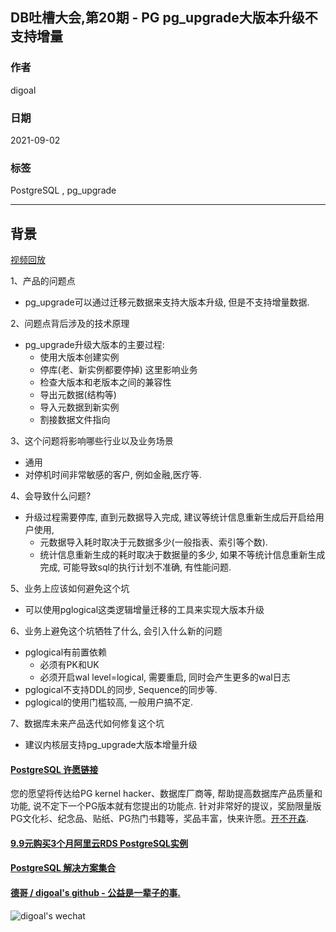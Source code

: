 ## DB吐槽大会,第20期 - PG pg_upgrade大版本升级不支持增量  
  
### 作者  
digoal  
  
### 日期  
2021-09-02  
  
### 标签  
PostgreSQL , pg_upgrade  
  
----  
  
## 背景  
[视频回放](https://www.bilibili.com/video/BV19L411473E/)  
  
1、产品的问题点  
- pg_upgrade可以通过迁移元数据来支持大版本升级, 但是不支持增量数据.   
  
2、问题点背后涉及的技术原理  
- pg_upgrade升级大版本的主要过程:  
    - 使用大版本创建实例  
    - 停库(老、新实例都要停掉) 这里影响业务  
    - 检查大版本和老版本之间的兼容性  
    - 导出元数据(结构等)  
    - 导入元数据到新实例  
    - 割接数据文件指向  
  
3、这个问题将影响哪些行业以及业务场景  
- 通用  
- 对停机时间非常敏感的客户, 例如金融,医疗等.   
  
4、会导致什么问题?  
- 升级过程需要停库, 直到元数据导入完成, 建议等统计信息重新生成后开启给用户使用,   
    - 元数据导入耗时取决于元数据多少(一般指表、索引等个数).   
    - 统计信息重新生成的耗时取决于数据量的多少, 如果不等统计信息重新生成完成, 可能导致sql的执行计划不准确, 有性能问题.    
  
5、业务上应该如何避免这个坑  
- 可以使用pglogical这类逻辑增量迁移的工具来实现大版本升级  
  
6、业务上避免这个坑牺牲了什么, 会引入什么新的问题  
- pglogical有前置依赖  
    - 必须有PK和UK  
    - 必须开启wal level=logical, 需要重启, 同时会产生更多的wal日志  
- pglogical不支持DDL的同步, Sequence的同步等.   
- pglogical的使用门槛较高, 一般用户搞不定.   
  
7、数据库未来产品迭代如何修复这个坑  
- 建议内核层支持pg_upgrade大版本增量升级  
  
     
  
#### [PostgreSQL 许愿链接](https://github.com/digoal/blog/issues/76 "269ac3d1c492e938c0191101c7238216")
您的愿望将传达给PG kernel hacker、数据库厂商等, 帮助提高数据库产品质量和功能, 说不定下一个PG版本就有您提出的功能点. 针对非常好的提议，奖励限量版PG文化衫、纪念品、贴纸、PG热门书籍等，奖品丰富，快来许愿。[开不开森](https://github.com/digoal/blog/issues/76 "269ac3d1c492e938c0191101c7238216").  
  
  
#### [9.9元购买3个月阿里云RDS PostgreSQL实例](https://www.aliyun.com/database/postgresqlactivity "57258f76c37864c6e6d23383d05714ea")
  
  
#### [PostgreSQL 解决方案集合](https://yq.aliyun.com/topic/118 "40cff096e9ed7122c512b35d8561d9c8")
  
  
#### [德哥 / digoal's github - 公益是一辈子的事.](https://github.com/digoal/blog/blob/master/README.md "22709685feb7cab07d30f30387f0a9ae")
  
  
![digoal's wechat](../pic/digoal_weixin.jpg "f7ad92eeba24523fd47a6e1a0e691b59")
  
